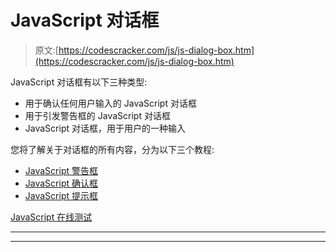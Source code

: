 # JavaScript 对话框

> 原文:[https://codescracker.com/js/js-dialog-box.htm](https://codescracker.com/js/js-dialog-box.htm)

JavaScript 对话框有以下三种类型:

*   用于确认任何用户输入的 JavaScript 对话框
*   用于引发警告框的 JavaScript 对话框
*   JavaScript 对话框，用于用户的一种输入

您将了解关于对话框的所有内容，分为以下三个教程:

*   [JavaScript 警告框](/js/js-alert-box.htm)
*   [JavaScript 确认框](/js/js-confirm-box.htm)
*   [JavaScript 提示框](/js/js-prompt-box.htm)

[JavaScript 在线测试](/exam/showtest.php?subid=6)

* * *

* * *